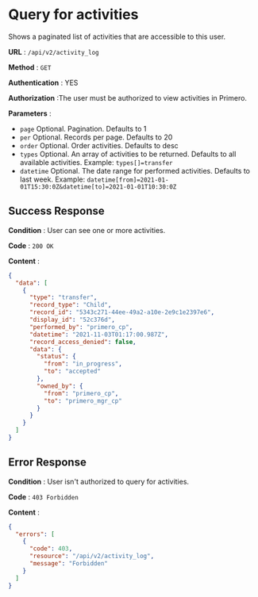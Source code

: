 <!-- Copyright (c) 2014 - 2023 UNICEF. All rights reserved. -->

# Query for activities

Shows a paginated list of activities that are accessible to this user.

**URL** : `/api/v2/activity_log`

**Method** : `GET`

**Authentication** : YES

**Authorization** :The user must be authorized to view activities in Primero.

**Parameters** :

* `page` Optional. Pagination. Defaults to 1
* `per` Optional. Records per page. Defaults to 20
* `order` Optional. Order activities. Defaults to desc
* `types` Optional. An array of activities to be returned. Defaults to all available activities.
Example: `types[]=transfer`
* `datetime` Optional. The date range for performed activities. Defaults to last week.
Example: `datetime[from]=2021-01-01T15:30:0Z&datetime[to]=2021-01-01T10:30:0Z`

## Success Response

**Condition** : User can see one or more activities.

**Code** : `200 OK`

**Content** :

```json
{
  "data": [
    {
      "type": "transfer",
      "record_type": "Child",
      "record_id": "5343c271-44ee-49a2-a10e-2e9c1e2397e6",
      "display_id": "52c376d",
      "performed_by": "primero_cp",
      "datetime": "2021-11-03T01:17:00.987Z",
      "record_access_denied": false,
      "data": {
        "status": {
          "from": "in_progress",
          "to": "accepted"
        },
        "owned_by": {
          "from": "primero_cp",
          "to": "primero_mgr_cp"
        }
      }
    }
  ]
}
```

## Error Response

**Condition** : User isn't authorized to query for activities.

**Code** : `403 Forbidden`

**Content** :

```json
{
  "errors": [
    {
      "code": 403,
      "resource": "/api/v2/activity_log",
      "message": "Forbidden"
    }
  ]
}
```
